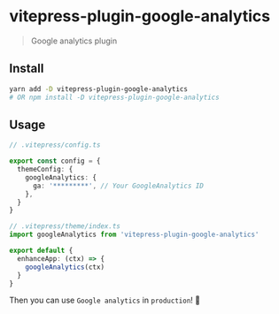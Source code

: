 # vitepress-plugin-google-analytics

> Google analytics plugin

## Install
```sh
yarn add -D vitepress-plugin-google-analytics
# OR npm install -D vitepress-plugin-google-analytics
```

## Usage
```ts
// .vitepress/config.ts

export const config = {
  themeConfig: {
    googleAnalytics: {
      ga: '*********', // Your GoogleAnalytics ID
    },
  }
}
```

```ts
// .vitepress/theme/index.ts
import googleAnalytics from 'vitepress-plugin-google-analytics'

export default {
  enhanceApp: (ctx) => {
    googleAnalytics(ctx)
  }
}
```

Then you can use `Google analytics` in `production`! 🎉